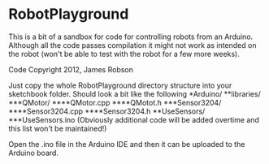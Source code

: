 RobotPlayground
===============

This is a bit of a sandbox for code for controlling robots from an Arduino. Although all the code passes compilation it might not work as intended on the robot (won't be able to test with the robot for a few more weeks).

Code Copyright 2012, James Robson

Just copy the whole RobotPlayground directory structure into your sketchbook folder. Should look a bit like the following
*Arduino/
**libraries/
***QMotor/
****QMotor.cpp
****QMotot.h
***Sensor3204/
****Sensor3204.cpp
****Sensor3204.h
**UseSensors/
***UseSensors.ino
(Obviously additional code will be added overtime and this list won't be maintained!)

Open the .ino file in the Arduino IDE and then it can be uploaded to the Arduino board.